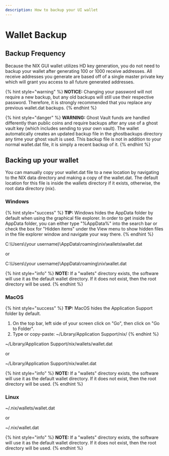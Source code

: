 ```yaml
---
description: How to backup your UI wallet
---
```


# Wallet Backup

## Backup Frequency

Because the NIX GUI wallet utilizes HD key generation, you do not need to backup your wallet after generating 100 or 1000 receive addresses. All receive addresses you generate are based off of a single master private key which will grant you access to all future generated addresses.

{% hint style="warning" %}
**NOTICE:** Changing your password will not require a new backup, but any old backups will still use their respective password. Therefore, it is strongly recommended that you replace any previous wallet.dat backups.
{% endhint %}

{% hint style="danger" %}
**WARNING:** Ghost Vault funds are handled differently than public coins and require backups after any use of a ghost vault key \(which includes sending to your own vault\). The wallet automatically creates an updated backup file in the ghostbackups directory any time your ghost vault is used. This backup file is not in addition to your normal wallet.dat file, it is simply a recent backup of it.
{% endhint %}

## Backing up your wallet

You can manually copy your wallet.dat file to a new location by navigating to the NIX data directory and making a copy of the wallet.dat. The default location for this file is inside the wallets directory if it exists, otherwise, the root data directory \(nix\).

### Windows

{% hint style="success" %}
**TIP:** Windows hides the AppData folder by default when using the graphical file explorer. In order to get inside the AppData folder, you can either type "%AppData%" into the search bar or check the box for "Hidden items" under the View menu to show hidden files in the file explorer window and navigate your way there.
{% endhint %}

C:\Users\\(your username\)\AppData\roaming\nix\wallets\wallet.dat

or

C:\Users\\(your username\)\AppData\roaming\nix\wallet.dat

{% hint style="info" %}
**NOTE:** If a "wallets" directory exists, the software will use it as the default wallet directory. If it does not exist, then the root directory will be used.
{% endhint %}

### MacOS

{% hint style="success" %}
**TIP:** MacOS hides the Application Support folder by default.  
1. On the top bar, left side of your screen click on "Go", then click on "Go to Folder".  
2. Type or copy-paste: ~/Library/Application Support/nix/
{% endhint %}

~/Library/Application Support/nix/wallets/wallet.dat

or

~/Library/Application Support/nix/wallet.dat

{% hint style="info" %}
**NOTE:** If a "wallets" directory exists, the software will use it as the default wallet directory. If it does not exist, then the root directory will be used.
{% endhint %}

### Linux

~/.nix/wallets/wallet.dat

or

~/.nix/wallet.dat

{% hint style="info" %}
**NOTE:** If a "wallets" directory exists, the software will use it as the default wallet directory. If it does not exist, then the root directory will be used.
{% endhint %}


